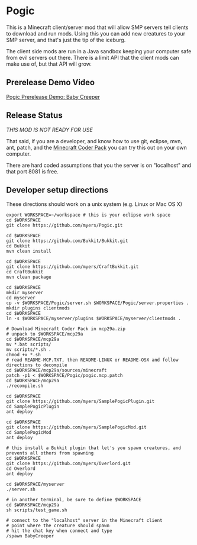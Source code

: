 # Pogic

This is a Minecraft client/server mod that will allow SMP servers tell
clients to download and run mods.  Using this you can add new creatures to
your SMP server, and that's just the tip of the iceburg.

The client side mods are run in a Java sandbox keeping your computer safe
from evil servers out there.  There is a limit API that the client mods can
make use of, but that API will grow.

## Prerelease Demo Video

[Pogic Prerelease Demo: Baby Creeper](http://www.youtube.com/watch?v=uftHwJFKyzo)

## Release Status

*THIS MOD IS NOT READY FOR USE*

That said, if you are a developer, and know how to use git, eclipse, mvn, ant,
patch, and the [Minecraft Coder Pack][mcp] you can try this out on your own
computer.

There are hard coded assumptions that you the server is on "localhost" and
that port 8081 is free.

## Developer setup directions

These directions should work on a unix system (e.g. Linux or Mac OS X)

    export WORKSPACE=~/workspace # this is your eclipse work space
    cd $WORKSPACE
    git clone https://github.com/myers/Pogic.git

    cd $WORKSPACE
    git clone https://github.com/Bukkit/Bukkit.git
    cd Bukkit
    mvn clean install

    cd $WORKSPACE
    git clone https://github.com/myers/CraftBukkit.git
    cd CraftBukkit
    mvn clean package

    cd $WORKSPACE
    mkdir myserver
    cd myserver
    cp -v $WORKSPACE/Pogic/server.sh $WORKSPACE/Pogic/server.properties .
    mkdir plugins clientmods
    cd $WORKSPACE
    ln -s $WORKSPACE/myserver/plugins $WORKSPACE/myserver/clientmods .

    # Download Minecraft Coder Pack in mcp29a.zip
    # unpack to $WORKSPACE/mcp29a
    cd $WORKSPACE/mcp29a
    mv *.bat scripts/
    mv scripts/*.sh .
    chmod +x *.sh
    # read README-MCP.TXT, then README-LINUX or README-OSX and follow directions to decompile
    cd $WORKSPACE/mcp29a/sources/minecraft
    patch -p1 < $WORKSPACE/Pogic/pogic.mcp.patch
    cd $WORKSPACE/mcp29a
    ./recompile.sh

    cd $WORKSPACE
    git clone https://github.com/myers/SamplePogicPlugin.git
    cd SamplePogicPlugin
    ant deploy

    cd $WORKSPACE
    git clone https://github.com/myers/SamplePogicMod.git
    cd SamplePogicMod
    ant deploy

    # this install a Bukkit plugin that let's you spawn creatures, and prevents all others from spawning
    cd $WORKSPACE
    git clone https://github.com/myers/Overlord.git
    cd Overlord
    ant deploy
    
    cd $WORKSPACE/myserver
    ./server.sh

    # in another terminal, be sure to define $WORKSPACE
    cd $WORKSPACE/mcp29a
    sh scripts/test_game.sh

    # connect to the "localhost" server in the Minecraft client
    # point where the creature should spawn
    # hit the chat key when connect and type
    /spawn BabyCreeper

[mcp]: http://mcp.ocean-labs.de/index.php/MCP_Releases
